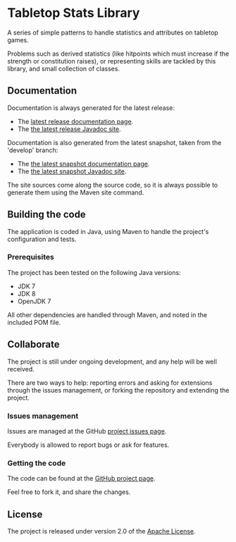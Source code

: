 # Tabletop Stats Library
A series of simple patterns to handle statistics and attributes on tabletop games.

Problems such as derived statistics (like hitpoints which must increase if the strength or constitution raises), or representing skills are tackled by this library, and small collection of classes. 

## Documentation
Documentation is always generated for the latest release:

- The [latest release documentation page][site-release].
- The [the latest release Javadoc site][javadoc-release].

Documentation is also generated from the latest snapshot, taken from the 'develop' branch:

- The [the latest snapshot documentation page][site-develop].
- The [the latest snapshot Javadoc site][javadoc-develop].

The site sources come along the source code, so it is always possible to generate them using the Maven site command.

## Building the code
The application is coded in Java, using Maven to handle the project's configuration and tests.

### Prerequisites
The project has been tested on the following Java versions:
* JDK 7
* JDK 8
* OpenJDK 7

All other dependencies are handled through Maven, and noted in the included POM file.

## Collaborate

The project is still under ongoing development, and any help will be well received.

There are two ways to help: reporting errors and asking for extensions through the issues management, or forking the repository and extending the project.

### Issues management
Issues are managed at the GitHub [project issues page][issues].

Everybody is allowed to report bugs or ask for features.

### Getting the code
The code can be found at the [GitHub project page][scm].

Feel free to fork it, and share the changes.

## License
The project is released under version 2.0 of the [Apache License][license].

[issues]: https://github.com/bernardo-mg/tabletop-stats/issues
[javadoc-develop]: http://docs.wandrell.com/maven/tabletop-stats/apidocs
[javadoc-release]: http://docs.wandrell.com/maven/tabletop-stats/apidocs
[license]: http://www.apache.org/licenses/LICENSE-2.0
[scm]: https://github.com/bernardo-mg/tabletop-stats
[site-develop]: http://docs.wandrell.com/development/maven/tabletop-stats
[site-release]: http://docs.wandrell.com/development/maven/tabletop-stats
